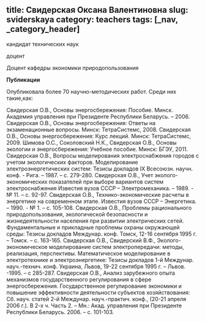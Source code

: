title: Свидерская Оксана Валентиновна
slug: sviderskaya
category: teachers
tags: [_nav, _category_header]
---

кандидат технических наук

доцент

Доцент кафедры экономики природопользования

__Публикации__

Опубликовала более 70 научно-методических работ. Среди них такие,как:

Свидерская О.В., Основы энергосбережения: Пособие. Минск. Академия управления при Президенте Республики Беларусь. – 2006.
Свидерская О.В., Основы энергосбережения: Ответы на экзаменационные вопросы. Минск:  ТетраСистемс,  2008.
Свидерская О.В., Основы энергосбережения: Курс лекций. Минск:  ТетраСистемс,  2009.
Шимова О.С., Соколовский Н.К., Свидерская О.В., Основы экологии и энергосбережения: Учебное пособие. Минск: БГЭУ, 2011.
Свидерская О.В., Вопросы моделирования электроснабжения городов с учетом экологических факторов. Моделирование электроэнергетических систем: Тезисы докладов IХ Всесоюзн. научн. конф. - Рига. – 1987. – с. 279-280.
Свидерская О.В., Учет эколого-экономических показателей при выборе вариантов систем электроснабжения Известия вузов СССР – Электромеханика. – 1989. - № 11. – с. 92-97.
Свидерская О.В., Технико-экономические расчеты в энергетике на современном этапе. Известия вузов СССР – Энергетика. – 1990. - № 1. – с. 105-108.
Свидерская О.В., Проблемы рационального природопользования, экологической безопасности и жизнедеятельности населения при развитии электрических сетей. Фундаментальные и прикладные проблемы охраны окружающей среды: Тезисы докладов Междунар. конф. Томск, 12-16 сентября 1995 г. – Томск. – с. 163-165.
Свидерская О.В., Свидерский В.Ф., Эколого-экономическое моделирование систем электропередачи: методы, реализация, перспективы. Математическое моделирование в электротехнике и электроэнергетике:  Тезисы докладов 1-й Междунар. науч.-технич. конф. Украина, Львов, 19-22 сентября 1995 г. – Львов. -1995. – с 285-287.
Свидерская О.В., Анализ зарубежного опыта  механизмов государственного регулирования в сфере энергосбережения. Государственное регулирование экономики и повышение эффективности деятельности субъектов хозяйствования: Сб. науч. статей 2-й Междунар. науч.-практич. конф., (20-21 апреля 2006 г.). В 2-х ч. Часть 2. – Мн.: Акад. управления при Президенте Республики Беларусь. 2006. – с. 101-103.